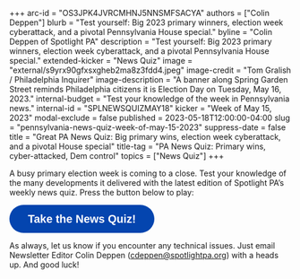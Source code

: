+++
arc-id = "OS3JPK4JVRCMHNJ5NNSMFSACYA"
authors = ["Colin Deppen"]
blurb = "Test yourself: Big 2023 primary winners, election week cyberattack, and a pivotal Pennsylvania House special."
byline = "Colin Deppen of Spotlight PA"
description = "Test yourself: Big 2023 primary winners, election week cyberattack, and a pivotal Pennsylvania House special."
extended-kicker = "News Quiz"
image = "external/s9yrx90gfxsxgheb2ma8z3fdd4.jpeg"
image-credit = "Tom Gralish / Philadelphia Inquirer"
image-description = "A banner along Spring Garden Street reminds Philadelphia citizens it is Election Day on Tuesday, May 16, 2023."
internal-budget = "Test your knowledge of the week in Pennsylvania news."
internal-id = "SPLNEWSQUIZMAY18"
kicker = "Week of May 15, 2023"
modal-exclude = false
published = 2023-05-18T12:00:00-04:00
slug = "pennsylvania-news-quiz-week-of-may-15-2023"
suppress-date = false
title = "Great PA News Quiz: Big primary wins, election week cyberattack, and a pivotal House special"
title-tag = "PA News Quiz: Primary wins, cyber-attacked, Dem control"
topics = ["News Quiz"]
+++

A busy primary election week is coming to a close. Test your knowledge of the many developments it delivered with the latest edition of Spotlight PA’s weekly news quiz. Press the button below to play:

<button data-tf-popup="C0hiblir" data-tf-opacity="100" data-tf-size="100" data-tf-iframe-props="title=SPL News Quiz Week 17 - May 18" data-tf-transitive-search-params data-tf-medium="snippet" style="all:unset;font-family:Helvetica,Arial,sans-serif;display:inline-block;max-width:100%;white-space:nowrap;overflow:hidden;text-overflow:ellipsis;background-color:#0445AF;color:#fff;font-size:20px;border-radius:25px;padding:0 33px;font-weight:bold;height:50px;cursor:pointer;line-height:50px;text-align:center;margin:0;text-decoration:none;">Take the News Quiz!</button><script src="//embed.typeform.com/next/embed.js"></script>

As always, let us know if you encounter any technical issues. Just email Newsletter Editor Colin Deppen (<a href="mailto:cdeppen@spotlightpa.org">cdeppen@spotlightpa.org</a>) with a heads up. And good luck!
